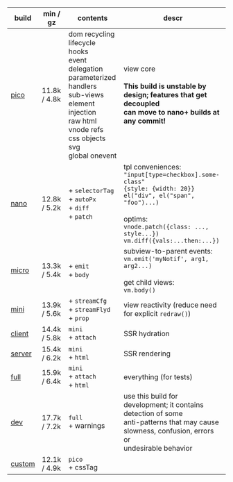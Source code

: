 | build       | min / gz     | contents                                                                                                                                                                           | descr                                                                                                                                                                                                            |
| ----------- | ------------ | ---------------------------------------------------------------------------------------------------------------------------------------------------------------------------------- | ---------------------------------------------------------------------------------------------------------------------------------------------------------------------------------------------------------------- |
| [pico][1]   | 11.8k / 4.8k | dom recycling<br>lifecycle hooks<br>event delegation<br>parameterized handlers<br>sub-views<br>element injection<br>raw html<br>vnode refs<br>css objects<br>svg<br>global onevent | view core<br><br>**This build is unstable by design; features that get decoupled<br>can move to nano+ builds at any commit!**                                                                                    |
| [nano][2]   | 12.8k / 5.2k | + `selectorTag`<br> + `autoPx`<br> + `diff`<br> + `patch`<br>                                                                                                                      | tpl conveniences:<br>`"input[type=checkbox].some-class"`<br>`{style: {width: 20}}`<br>`el("div", el("span", "foo")...)`<br><br>optims:<br>`vnode.patch({class: ..., style...})`<br>`vm.diff({vals:...then:...})` |
| [micro][3]  | 13.3k / 5.4k | + `emit`<br> + `body`<br>                                                                                                                                                          | subview-to-parent events:<br>`vm.emit('myNotif', arg1, arg2...)`<br><br>get child views:<br>`vm.body()`                                                                                                          |
| [mini][4]   | 13.9k / 5.6k | + `streamCfg`<br> + `streamFlyd`<br> + `prop`<br>                                                                                                                                  | view reactivity (reduce need for explicit `redraw()`)                                                                                                                                                            |
| [client][5] | 14.4k / 5.8k | `mini`<br> + `attach`<br>                                                                                                                                                          | SSR hydration                                                                                                                                                                                                    |
| [server][6] | 15.4k / 6.2k | `mini`<br> + `html`<br>                                                                                                                                                            | SSR rendering                                                                                                                                                                                                    |
| [full][7]   | 15.9k / 6.4k | `mini`<br> + `attach`<br> + `html`<br>                                                                                                                                             | everything (for tests)                                                                                                                                                                                           |
| [dev][8]    | 17.7k / 7.2k | `full`<br> + warnings                                                                                                                                                              | use this build for development; it contains detection of some<br>anti-patterns that may cause slowness, confusion, errors or<br>undesirable behavior                                                             |
| [custom][9] | 12.1k / 4.9k | `pico`<br> + cssTag                                                                                                                                                                |                                                                                                                                                                                                                  |

[1]: https://github.com/leeoniya/domvm/blob/3.x-dev/dist/pico/domvm.pico.min.js
[2]: https://github.com/leeoniya/domvm/blob/3.x-dev/dist/nano/domvm.nano.min.js
[3]: https://github.com/leeoniya/domvm/blob/3.x-dev/dist/micro/domvm.micro.min.js
[4]: https://github.com/leeoniya/domvm/blob/3.x-dev/dist/mini/domvm.mini.min.js
[5]: https://github.com/leeoniya/domvm/blob/3.x-dev/dist/client/domvm.client.min.js
[6]: https://github.com/leeoniya/domvm/blob/3.x-dev/dist/server/domvm.server.min.js
[7]: https://github.com/leeoniya/domvm/blob/3.x-dev/dist/full/domvm.full.min.js
[8]: https://github.com/leeoniya/domvm/blob/3.x-dev/dist/dev/domvm.dev.min.js
[9]: https://github.com/leeoniya/domvm/blob/3.x-dev/dist/custom/domvm.custom.min.js